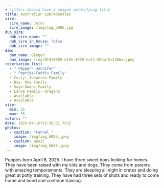 ```yaml
---
# Litters should have a unique identifying title
title: Australian Labradoodles
sire:
  sire_name: Jeter
  sire_image: /img/img_3906.jpg
dub_sire:
  dub_sire_name: ""
  dub_sire_in_house: false
  dub_sire_image: ""
dam:
  dam_name: Ginger
  dam_image: /img/0fd15005-b19e-4959-ba11-05baf8a136be.jpeg
reservation_list:
  - " Pepper- Jennifer"
  - " Paprika-Faddis Family"
  - Curry- Johansen Family
  - Bay- Roy Family
  - Sage-Owens Family
  - Lance Family- Oregano
  - Available
  - Available
size:
  min: 25
  max: 35
colors: ""
date: 2025-04-16T15:35:31.763Z
photos:
  - caption: "Fennel "
    image: /img/img_6935.jpeg
  - caption: Basil
    image: /img/img_6665.jpeg
---
```

Puppies born April 6, 2025. I have three sweet boys looking for homes. They have been raised with my kids and dogs. They come from parents with amazing temperaments. They are sleeping all night in crates and doing great at potty training. They have had three sets of shots and ready to come home and bond and continue training.